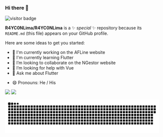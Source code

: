 ### Hi there 👋


![visitor badge](https://visitor-badge.glitch.me/badge?page_id=R4YC0NLima.visitor-badge)


**R4YC0NLima/R4YC0NLima** is a ✨ _special_ ✨ repository because its `README.md` (this file) appears on your GitHub profile.

Here are some ideas to get you started:


- 🔭 I'm currently working on the AFLine website
- 🌱 I'm currently learning Flutter
- 👯 I’m looking to collaborate on the NGestor website
- 🤔 I’m looking for help with Vue
- 💬 Ask me about Flutter
<!-- - 📫 How to reach me: ... -->
- 😄 Pronouns: He / His
<!-- - ⚡ Fun fact: ... -->
 
  <img height="180em" src="https://github-readme-stats.vercel.app/api?username=R4YC0NLima&show_icons=true&theme=dracula&include_all_commits=true&count_private=true"/>
  <img height="180em" src="https://github-readme-stats.vercel.app/api/top-langs/?username=R4YC0NLima&layout=compact&langs_count=16&theme=dracula"/>
 
<!--  [![Top Langs](https://github-readme-stats.vercel.app/api/top-langs/?username=R4YC0NLima&layout=compact)](https://github.com/anuraghazra/github-readme-stats)
 ![Anurag's github stats](https://github-readme-stats.vercel.app/api?username=R4YC0NLima&show_icons=true&theme=radical) -->


![Snake animation](https://github.com/R4YC0NLima/R4YC0NLima/blob/output/github-contribution-grid-snake.svg)

<!-- <img style="float: right;" src="https://dashboard.snapcraft.io/site_media/appmedia/2017/11/webide.ico_HA9tBL0.png"> -->

